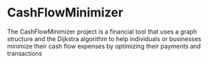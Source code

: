 # CashFlowMinimizer
The CashFlowMinimizer project is a financial tool that uses a graph structure and the Dijkstra algorithm to help individuals or businesses minimize their cash flow expenses by optimizing their payments and transactions
